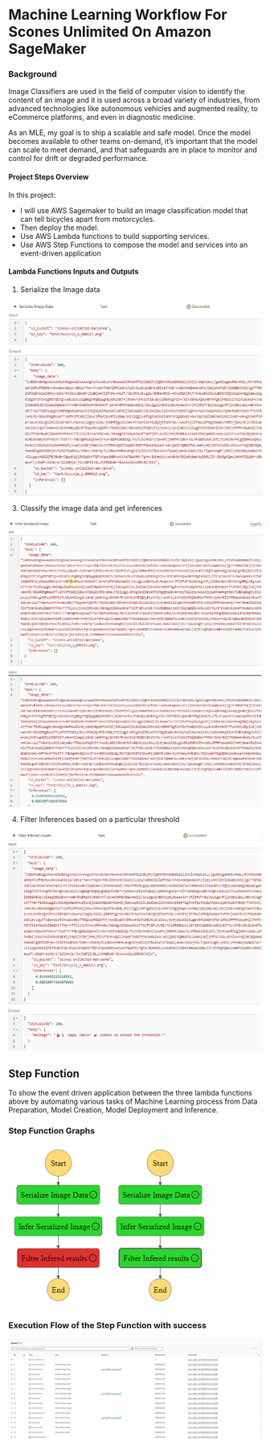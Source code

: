 # **Machine Learning Workflow For Scones Unlimited On Amazon SageMaker**
### **Background**
Image Classifiers are used in the field of computer vision to identify the content of an image and it is used across a broad variety of industries, from advanced technologies like autonomous vehicles and augmented reality, to eCommerce platforms, and even in diagnostic medicine.

As an MLE, my goal is to ship a scalable and safe model. Once the model becomes available to other teams on-demand, it’s important that the model can scale to meet demand, and that safeguards are in place to monitor and control for drift or degraded performance.


#### **Project Steps Overview**
In this project:
* I will use AWS Sagemaker to build an image classification model that can tell bicycles apart from motorcycles. 
* Then deploy the model.
* Use AWS Lambda functions to build supporting services.
* Use AWS Step Functions to compose the model and services into an event-driven application


#### **Lambda Functions Inputs and Outputs**
1. Serialize the Image data

![Serialize Image](https://github.com/muthoninduhiu/udacity-nd009t-C2-Developing-ML-Workflow/blob/master/project/serialize_image.png) 

3. Classify the image data and get inferences

![Classify Image](https://github.com/muthoninduhiu/udacity-nd009t-C2-Developing-ML-Workflow/blob/master/project/classify_images.png)

4. Filter Inferences based on a particular threshold

![Filter Inferences](https://github.com/muthoninduhiu/udacity-nd009t-C2-Developing-ML-Workflow/blob/master/project/filter_infered_results.png)

## Step Function 
To show the event driven application between the three lambda functions above by automating various tasks of Machine Learning process from Data Preparation, Model Creation, Model Deployment and Inference.

### Step Function Graphs
![Failed step function](https://github.com/muthoninduhiu/udacity-nd009t-C2-Developing-ML-Workflow/blob/master/project/stepfunctions_graph_fail.png)                          ![SuccessFull Step Function](https://github.com/muthoninduhiu/udacity-nd009t-C2-Developing-ML-Workflow/blob/master/project/stepfunctions_graph.png)

### Execution Flow of the Step Function with success
![Step Function Execution](https://github.com/muthoninduhiu/udacity-nd009t-C2-Developing-ML-Workflow/blob/master/project/step_functions_execution_steps.png)

